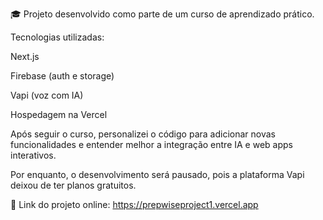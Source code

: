 🎓 Projeto desenvolvido como parte de um curso de aprendizado prático.

Tecnologias utilizadas:

Next.js

Firebase (auth e storage)

Vapi (voz com IA)

Hospedagem na Vercel

Após seguir o curso, personalizei o código para adicionar novas funcionalidades e entender melhor a integração entre IA e web apps interativos.

Por enquanto, o desenvolvimento será pausado, pois a plataforma Vapi deixou de ter planos gratuitos.

🔗 Link do projeto online:
https://prepwiseproject1.vercel.app
